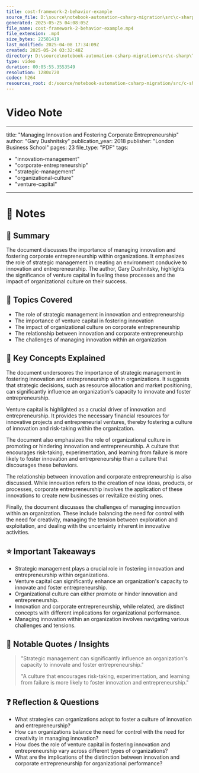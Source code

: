 ```yaml
---
title: cost-framework-2-behavior-example
source_file: D:\source\notebook-automation-csharp-migration\src\c-sharp\TestVideos\cost-framework-2-behavior-example.mp4
generated: 2025-05-25 04:08:05Z
file_name: cost-framework-2-behavior-example.mp4
file_extension: .mp4
size_bytes: 22581419
last_modified: 2025-04-08 17:34:09Z
created: 2025-05-24 03:32:48Z
directory: D:\source\notebook-automation-csharp-migration\src\c-sharp\TestVideos
type: video
duration: 00:05:55.3553549
resolution: 1280x720
codec: h264
resources_root: d:/source/notebook-automation-csharp-migration/src/c-sharp/TestVideos
---
```

# Video Note

---
title: "Managing Innovation and Fostering Corporate Entrepreneurship"
author: "Gary Dushnitsky"
publication_year: 2018
publisher: "London Business School"
pages: 23
file_type: "PDF"
tags:
  - "innovation-management"
  - "corporate-entrepreneurship"
  - "strategic-management"
  - "organizational-culture"
  - "venture-capital"
---

# 📝 Notes

## 🧠 Summary

The document discusses the importance of managing innovation and fostering corporate entrepreneurship within organizations. It emphasizes the role of strategic management in creating an environment conducive to innovation and entrepreneurship. The author, Gary Dushnitsky, highlights the significance of venture capital in fueling these processes and the impact of organizational culture on their success.

## 🧩 Topics Covered

- The role of strategic management in innovation and entrepreneurship
- The importance of venture capital in fostering innovation
- The impact of organizational culture on corporate entrepreneurship
- The relationship between innovation and corporate entrepreneurship
- The challenges of managing innovation within an organization

## 🔑 Key Concepts Explained

The document underscores the importance of strategic management in fostering innovation and entrepreneurship within organizations. It suggests that strategic decisions, such as resource allocation and market positioning, can significantly influence an organization's capacity to innovate and foster entrepreneurship. 

Venture capital is highlighted as a crucial driver of innovation and entrepreneurship. It provides the necessary financial resources for innovative projects and entrepreneurial ventures, thereby fostering a culture of innovation and risk-taking within the organization. 

The document also emphasizes the role of organizational culture in promoting or hindering innovation and entrepreneurship. A culture that encourages risk-taking, experimentation, and learning from failure is more likely to foster innovation and entrepreneurship than a culture that discourages these behaviors. 

The relationship between innovation and corporate entrepreneurship is also discussed. While innovation refers to the creation of new ideas, products, or processes, corporate entrepreneurship involves the application of these innovations to create new businesses or revitalize existing ones. 

Finally, the document discusses the challenges of managing innovation within an organization. These include balancing the need for control with the need for creativity, managing the tension between exploration and exploitation, and dealing with the uncertainty inherent in innovative activities.

## ⭐ Important Takeaways

- Strategic management plays a crucial role in fostering innovation and entrepreneurship within organizations.
- Venture capital can significantly enhance an organization's capacity to innovate and foster entrepreneurship.
- Organizational culture can either promote or hinder innovation and entrepreneurship.
- Innovation and corporate entrepreneurship, while related, are distinct concepts with different implications for organizational performance.
- Managing innovation within an organization involves navigating various challenges and tensions.

## 💬 Notable Quotes / Insights

> "Strategic management can significantly influence an organization's capacity to innovate and foster entrepreneurship."
> 
> "A culture that encourages risk-taking, experimentation, and learning from failure is more likely to foster innovation and entrepreneurship."

## ❓ Reflection & Questions

- What strategies can organizations adopt to foster a culture of innovation and entrepreneurship?
- How can organizations balance the need for control with the need for creativity in managing innovation?
- How does the role of venture capital in fostering innovation and entrepreneurship vary across different types of organizations?
- What are the implications of the distinction between innovation and corporate entrepreneurship for organizational performance?